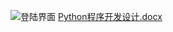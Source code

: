 ![登陆界面](https://github.com/GreenhandTan/PyQt5-/assets/83105156/8601df05-e0d4-4790-a664-24fde92546f0)
[Python程序开发设计.docx](https://github.com/GreenhandTan/PyQt5-/files/14687113/Python.docx)
